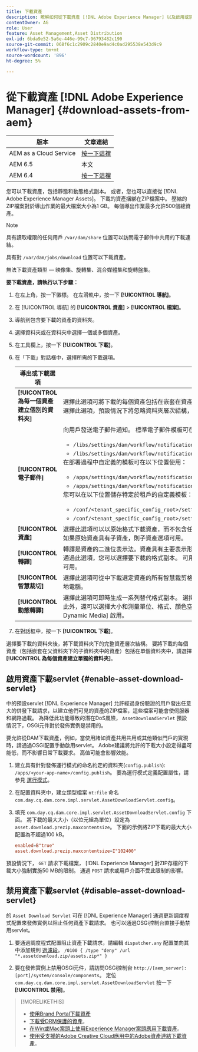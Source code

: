```yaml
---
title: 下載資產
description: 瞭解如何從下載資產 [!DNL Adobe Experience Manager] 以及啟用或禁用下載功能。
contentOwner: AG
role: User
feature: Asset Management,Asset Distribution
exl-id: 6bda9e52-5a6e-446e-99c7-96793482c190
source-git-commit: 068f6c1c2909c2840e9ad4c0ad295538e543d9c9
workflow-type: tm+mt
source-wordcount: '896'
ht-degree: 5%

---
```


# 從下載資產 [!DNL Adobe Experience Manager] {#download-assets-from-aem}

| 版本 | 文章連結 |
| -------- | ---------------------------- |
| AEM as a Cloud Service  | [按一下這裡](https://experienceleague.adobe.com/docs/experience-manager-cloud-service/content/assets/manage/download-assets-from-aem.html?lang=en) |
| AEM 6.5 | 本文 |
| AEM 6.4 | [按一下這裡](https://experienceleague.adobe.com/docs/experience-manager-64/assets/managing/download-assets-from-aem.html?lang=en) |

您可以下載資產，包括靜態和動態格式副本。 或者，您也可以直接從 [!DNL Adobe Experience Manager Assets]。 下載的資產捆綁在ZIP檔案中。 壓縮的ZIP檔案對於導出作業的最大檔案大小為1 GB。 每個導出作業最多允許500個總資產。

>[!NOTE]
>
>具有讀取權限的任何用戶 `/var/dam/share` 位置可以訪問電子郵件中共用的下載連結。
>
>具有對 `/var/dam/jobs/download` 位置可以下載資產。
>
>無法下載資產類型 — 映像集、旋轉集、混合媒體集和旋轉盤集。

<!--
OLD content of the above NOTE, changed wrt CQDOC-18661.
>The email recipients must be members of the `dam-users` group to access the ZIP download link in the email message.
>
-->

**要下載資產，請執行以下步驟：**

1. 在左上角，按一下徽標。 在左滑軌中，按一下 **[!UICONTROL 導航]**。
1. 在 [!UICONTROL 導航] 的 **[!UICONTROL 資產]** > **[!UICONTROL 檔案]**。
1. 導航到包含要下載的資產的資料夾。
1. 選擇資料夾或在資料夾中選擇一個或多個資產。
1. 在工具欄上，按一下 **[!UICONTROL 下載]**。
1. 在「下載」對話框中，選擇所需的下載選項。

   | 導出或下載選項 | 說明 |
   |---|---|
   | **[!UICONTROL 為每一個資產建立個別的資料夾]** | 選擇此選項可將下載的每個資產包括在嵌套在資產父資料夾下的子資料夾中的資產包括在本地電腦上的一個資料夾中。 如果未選擇此選項，預設情況下將忽略資料夾層次結構，並將所有資產下載到本地電腦中的一個資料夾中。 |
   | **[!UICONTROL 電子郵件]** | 向用戶發送電子郵件通知。 標準電子郵件模板可在以下位置使用：<ul><li>`/libs/settings/dam/workflow/notification/email/downloadasset`。</li><li>`/libs/settings/dam/workflow/notification/email/transientworkflowcompleted`。</li></ul> 在部署過程中自定義的模板可在以下位置使用： <ul><li>`/apps/settings/dam/workflow/notification/email/downloadasset`。</li><li>`/apps/settings/dam/workflow/notification/email/transientworkflowcompleted`。</li></ul>您可以在以下位置儲存特定於租戶的自定義模板：<ul><li>`/conf/<tenant_specific_config_root>/settings/dam/workflow/notification/email/downloadasset`。</li><li>`/conf/<tenant_specific_config_root>/settings/dam/workflow/notification/email/transientworkflowcompleted`。</li></ul> |
   | **[!UICONTROL 資產]** | 選擇此選項可以以原始格式下載資產，而不包含任何格式副本。<br>如果原始資產具有子資產，則子資產選項可用。 |
   | **[!UICONTROL 轉譯]** | 轉譯是資產的二進位表示法。資產具有主要表示形式 — 上載檔案的主要表示形式。 他們可以有任意數目的表示。 <br> 通過此選項，您可以選擇要下載的格式副本。 可用的格式副本取決於您選擇的資產。 如果資產具有任何格式副本，則此選項可用。 |
   | **[!UICONTROL 智慧裁切]** | 選擇此選項可從中下載選定資產的所有智慧裁剪格式副AEM本。 將建立帶有智慧裁剪格式副本的zip檔案並將其下載到您的本地電腦。 |
   | **[!UICONTROL 動態轉譯]** | 選擇此選項可即時生成一系列替代格式副本。 選擇此選項後，您還可以通過從 [影像預設](image-presets.md) 清單框。 <br>此外，還可以選擇大小和測量單位、格式、顏色空間、解析度以及任何可選的影像修飾符（如反相影像）。 僅當您 [!DNL Dynamic Media] 啟用。 |

1. 在對話框中，按一下 **[!UICONTROL 下載]**。

選擇要下載的資料夾後，將下載資料夾下的完整資產層次結構。 要將下載的每個資產（包括嵌套在父資料夾下的子資料夾中的資產）包括在單個資料夾中，請選擇 **[!UICONTROL 為每個資產建立單獨的資料夾]**。

## 啟用資產下載servlet {#enable-asset-download-servlet}

中的預設servlet [!DNL Experience Manager] 允許經過身份驗證的用戶發出任意大的併發下載請求，以建立他們可見的資產的ZIP檔案，這些檔案可能會使伺服器和網路過載。 為降低此功能導致的潛在DoS風險， `AssetDownloadServlet` 預設情況下，OSGi元件對於發佈實例是禁用的。

要允許從DAM下載資產，例如，當使用諸如資產共用共用或其他類似門戶的實現時，請通過OSGi配置手動啟用servlet。 Adobe建議將允許的下載大小設定得盡可能低，而不影響日常下載要求。 高值可能會影響效能。

1. 建立具有針對發佈運行模式的命名約定的資料夾(`config.publish`): `/apps/<your-app-name>/config.publish`。 要為運行模式定義配置屬性，請參見 [運行模式](/help/sites-deploying/configure-runmodes.md#defining-configuration-properties-for-a-run-mode)。
1. 在配置資料夾中，建立類型檔案 `nt:file` 命名 `com.day.cq.dam.core.impl.servlet.AssetDownloadServlet.config`。
1. 填充 `com.day.cq.dam.core.impl.servlet.AssetDownloadServlet.config` 下面。 將下載的最大大小（以位元組為單位）設定為 `asset.download.prezip.maxcontentsize`。 下面的示例將ZIP下載的最大大小配置為不超過100 kB。

   ```conf
   enabled=B"true"
   asset.download.prezip.maxcontentsize=I"102400"
   ```

預設情況下， `GET` 請求下載檔案， [!DNL Experience Manager] 對ZIP存檔的下載大小強制實施50 MB的限制。 通過 `POST` 請求或用戶介面不受此限制的影響。

## 禁用資產下載servlet {#disable-asset-download-servlet}

的 `Asset Download Servlet` 可在 [!DNL Experience Manager] 通過更新調度程式配置來發佈實例以阻止任何資產下載請求。 也可以通過OSGi控制台直接手動禁用servlet。

1. 要通過調度程式配置阻止資產下載請求，請編輯 `dispatcher.any` 配置並向其中添加規則 [過濾段](https://experienceleague.adobe.com/docs/experience-manager-dispatcher/using/configuring/dispatcher-configuration.html#defining-a-filter)。 `/0100 { /type "deny" /url "*.assetdownload.zip/assets.zip*" }`

1. 要在發佈實例上禁用OSGi元件，請訪問OSGi控制台 `http://[aem_server]:[port]/system/console/components`。 定位 `com.day.cq.dam.core.impl.servlet.AssetDownloadServlet` 按一下 **[!UICONTROL 禁用]**。

>[!MORELIKETHIS]
>
>* [使用Brand Portal下載資產](https://experienceleague.adobe.com/docs/experience-manager-brand-portal/using/download/brand-portal-download-assets.html)
>* [下載受DRM保護的資產](drm.md)。
>* [在Win或Mac案頭上使用Experience Manager案頭應用下載資產](https://experienceleague.adobe.com/docs/experience-manager-desktop-app/using/using.html#download-assets)。
>* [使用受支援的Adobe Creative Cloud應用中的Adobe資產連結下載資產](https://helpx.adobe.com/enterprise/using/manage-assets-using-adobe-asset-link.html)。

